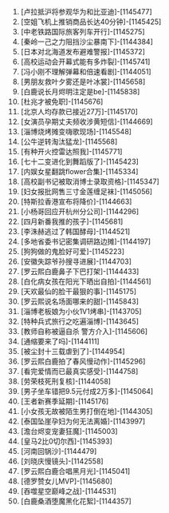 
1. [卢拉抵沪将参观华为和比亚迪]-[1145477]
1. [空姐飞机上推销商品长达40分钟]-[1145425]
1. [中老铁路国际旅客列车开行]-[1145275]
1. [秦岭一己之力阻挡沙尘暴南下]-[1144384]
1. [日本对北海道发布避难警报]-[1145372]
1. [高校运动会开幕式能有多炸裂]-[1145741]
1. [冯小刚不理解弹幕和倍速看剧]-[1144051]
1. [男朋友救叶夕雾还是叶冰裳]-[1145658]
1. [白鹿说长月烬明注定是be]-[1145838]
1. [杜兆才被免职]-[1145676]
1. [北京人均存款已接近27万]-[1145170]
1. [女演员孕期丈夫频收涉黄短信]-[1144669]
1. [淄博烧烤摊变嗨歌现场]-[1145548]
1. [公牛逆转淘汰猛龙]-[1145568]
1. [有种开火控雷达照我]-[1145771]
1. [七十二变进化到舞蹈版了]-[1145423]
1. [内娱女星翻跳flower合集]-[1145334]
1. [高校副书记被取消博士录取资格]-[1145347]
1. [妇女报批网售三寸金莲缠足袜]-[1145056]
1. [特斯拉香港宣布将降价]-[1144663]
1. [小杨哥回应开杭州分公司]-[1144296]
1. [四月新番我推的孩子]-[1145681]
1. [李洙赫逃过了韩国酵母]-[1144521]
1. [多地省委书记密集调研路边摊]-[1144197]
1. [狗狗做的鬼脸好可爱]-[1145223]
1. [安徽失踪爷孙搜寻进展]-[1144703]
1. [​​​罗云熙白鹿鼻子下巴打架]-[1144433]
1. [白化病女孩在阳光下晒出自拍]-[1144561]
1. [天欢最仙的脸干最狠的事]-[1145175]
1. [罗云熙说名场面哪来的甜]-[1145843]
1. [淄博老板娘为小伙1V1烤串]-[1143705]
1. [特种兵式旅行之吃遍淄博]-[1143645]
1. [教师自称被逼自杀 警方介入]-[1145606]
1. [通缩要来了吗]-[1144111]
1. [被尘封十三载虐到了]-[1144954]
1. [罗云熙白鹿拍了春风慢动作]-[1145296]
1. [看完爱情而已最真实感受]-[1144758]
1. [劳荣枝死刑复核]-[1144058]
1. [男子坐车错把9.5元付成2万多]-[1145064]
1. [王者新赛季延期]-[1145176]
1. [小女孩无故被陌生男打倒在地]-[1144305]
1. [泰国坠崖孕妇为何无法离婚]-[1143997]
1. [澹台烬变宠妻狂魔]-[1145003]
1. [皇马2比0切尔西]-[1145393]
1. [河南回锅沙]-[1144479]
1. [刘晓庆慢镜头]-[1142558]
1. [罗云熙白鹿合唱黑月光]-[1145041]
1. [德罗赞女儿MVP]-[1145680]
1. [吞噬星空巅峰之战]-[1144531]
1. [白鹿桑酒堕魔黑化花絮]-[1144357]